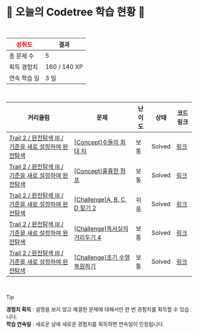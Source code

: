 # 🌲 오늘의 Codetree 학습 현황 🌲

<br />

| <span style="color:red;display:block;text-align:center;"> **성취도**</span> | 결과 |
|---|---|
| 총 문제 수 | 5 |
| 획득 경험치 | 160 / 140 XP |
| 연속 학습 일 | 3 일 |

<br />

|커리큘럼|문제|난이도|상태|코드 링크|
|---|---|---|---|---|
|[Trail 2 / 완전탐색 III / 기준을 새로 설정하여 완전탐색](https://www.codetree.ai/trail-info/novice-mid/)|[[Concept]수들의 최대 차](https://www.codetree.ai/trails/complete/curated-cards/intro-maximum-difference-in-numbers/)|보통|Solved|[링크](https://github.com/kchanis1223/Algorithm_C/blob/main/250827/%EC%88%98%EB%93%A4%EC%9D%98%20%EC%B5%9C%EB%8C%80%20%EC%B0%A8/maximum-difference-in-numbers.cpp)|
|[Trail 2 / 완전탐색 III / 기준을 새로 설정하여 완전탐색](https://www.codetree.ai/trail-info/novice-mid/)|[[Concept]훌륭한 점프](https://www.codetree.ai/trails/complete/curated-cards/intro-great-jump/)|보통|Solved|[링크](https://github.com/kchanis1223/Algorithm_C/blob/main/250827/%ED%9B%8C%EB%A5%AD%ED%95%9C%20%EC%A0%90%ED%94%84/great-jump.cpp)|
|[Trail 2 / 완전탐색 III / 기준을 새로 설정하여 완전탐색](https://www.codetree.ai/trail-info/novice-mid/)|[[Challenge]A, B, C, D 찾기 2](https://www.codetree.ai/trails/complete/curated-cards/challenge-find-a-b-c-d-2/)|쉬움|Solved|[링크](https://github.com/kchanis1223/Algorithm_C/blob/main/250827/A%2C%20B%2C%20C%2C%20D%20%EC%B0%BE%EA%B8%B0%202/find-a-b-c-d-2.cpp)|
|[Trail 2 / 완전탐색 III / 기준을 새로 설정하여 완전탐색](https://www.codetree.ai/trail-info/novice-mid/)|[[Challenge]독서실의 거리두기 4](https://www.codetree.ai/trails/complete/curated-cards/challenge-study-cafe-keeping-distance-4/)|보통|Solved|[링크](https://github.com/kchanis1223/Algorithm_C/blob/main/250827/%EB%8F%85%EC%84%9C%EC%8B%A4%EC%9D%98%20%EA%B1%B0%EB%A6%AC%EB%91%90%EA%B8%B0%204/study-cafe-keeping-distance-4.cpp)|
|[Trail 2 / 완전탐색 III / 기준을 새로 설정하여 완전탐색](https://www.codetree.ai/trail-info/novice-mid/)|[[Challenge]초기 수열 복원하기](https://www.codetree.ai/trails/complete/curated-cards/challenge-restore-initial-sequence/)|보통|Solved|[링크](https://github.com/kchanis1223/Algorithm_C/blob/main/250827/%EC%B4%88%EA%B8%B0%20%EC%88%98%EC%97%B4%20%EB%B3%B5%EC%9B%90%ED%95%98%EA%B8%B0/restore-initial-sequence.cpp)|


<br />

> [!TIP]
> **경험치 획득** : 설명을 보지 않고 해결한 문제에 대해서만 한 번 경험치를 획득할 수 있습니다.  
> **학습 연속일** : 새로운 날에 새로운 경험치를 획득하면 연속일이 인정됩니다.

